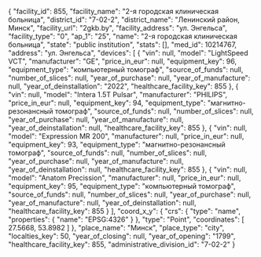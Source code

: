 {
    "facility_id": 855,
    "facility_name": "2-я городская клиническая больница",
    "district_id": "7-02-2",
    "district_name": "Ленинский район, Минск",
    "facility_url": "2gkb.by",
    "facility_address": "ул. Энгельса",
    "facility_type": "0",
    "ap_1": "25",
    "name": "2-я городская клиническая больница",
    "state": "public institution",
    "stats": [],
    "med_id": 10214767,
    "address": "ул. Энгельса",
    "devices": [
        {
            "vin": null,
            "model": "LightSpeed VCT",
            "manufacturer": "GE",
            "price_in_eur": null,
            "equipment_key": 96,
            "equipment_type": "компьютерный томограф",
            "source_of_funds": null,
            "number_of_slices": null,
            "year_of_purchase": null,
            "year_of_manufacture": null,
            "year_of_deinstallation": "2022",
            "healthcare_facility_key": 855
        },
        {
            "vin": null,
            "model": "Intera 1.5T Pulsar",
            "manufacturer": "PHILIPS",
            "price_in_eur": null,
            "equipment_key": 94,
            "equipment_type": "магнитно-резонансный томограф",
            "source_of_funds": null,
            "number_of_slices": null,
            "year_of_purchase": null,
            "year_of_manufacture": null,
            "year_of_deinstallation": null,
            "healthcare_facility_key": 855
        },
        {
            "vin": null,
            "model": "Expression MR 200",
            "manufacturer": null,
            "price_in_eur": null,
            "equipment_key": 93,
            "equipment_type": "магнитно-резонансный томограф",
            "source_of_funds": null,
            "number_of_slices": null,
            "year_of_purchase": null,
            "year_of_manufacture": null,
            "year_of_deinstallation": null,
            "healthcare_facility_key": 855
        },
        {
            "vin": null,
            "model": "Anatom Precission",
            "manufacturer": null,
            "price_in_eur": null,
            "equipment_key": 95,
            "equipment_type": "компьютерный томограф",
            "source_of_funds": null,
            "number_of_slices": null,
            "year_of_purchase": null,
            "year_of_manufacture": null,
            "year_of_deinstallation": null,
            "healthcare_facility_key": 855
        }
    ],
    "coord_x_y": {
        "crs": {
            "type": "name",
            "properties": {
                "name": "EPSG:4326"
            }
        },
        "type": "Point",
        "coordinates": [
            27.5668,
            53.8982
        ]
    },
    "place_name": "Минск",
    "place_type": "city",
    "localties_key": 50,
    "year_of_closing": null,
    "year_of_opening": "1799",
    "healthcare_facility_key": 855,
    "administrative_division_id": "7-02-2"
}